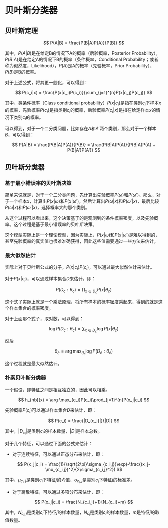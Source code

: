 # 贝叶斯分类器

## 贝叶斯定理

$$
P(A|B) = \frac{P(B|A)P(A)}{P(B)}
$$

其中，$P(A|B)$是在给定B的情况下A的概率（后验概率，Posterior Probability），$P(B|A)$是在给定A的情况下B的概率（条件概率，Conditional Probability；或者称为似然度，Likelihood），$P(A)$是A的概率（先验概率，Prior Probability），$P(B)$是B的概率。

对于上述公式，将其更一般化，可以得到：

$$
P(c_i|x) = \frac{P(x|c_i)P(c_i)}{\sum_{j=1}^{n}P(x|c_j)P(c_j)}
$$

其中，类条件概率（Class conditional probability）$P(x|c_i)$是指在类别$c_i$下样本$x$的概率，先验概率$P(c_i)$是指类别$c_i$的概率，后验概率$P(c_i|x)$是指在给定样本$x$的情况下类别$c_i$的概率。

可以得到，对于一个二分类问题，比如存在$A$和$A'$两个类别，那么对于一个样本$B$，可以得到：

$$
P(A|B) = \frac{P(B|A)P(A)}{P(B)} = \frac{P(B|A)P(A)}{P(B|A)P(A) + P(B|A')P(A')}
$$

## 贝叶斯分类器

### 基于最小错误率的贝叶斯决策

简单来说就是，对于一个二分类问题，先计算出先验概率$P(\omega)$和$P(\omega')$。那么，对于一个样本$x$，计算出$P(x|\omega)$和$P(x|\omega')$，然后计算出$P(\omega|x)$和$P(\omega'|x)$，最后比较$P(\omega|x)$和$P(\omega'|x)$，选择概率大的那个类别。

从这个过程可以看出来，这个决策基于的是观测到的条件概率密度，以及先验概率。这个过程是基于最小错误率的贝叶斯决策。

这个模型实际上是一个理论模型，因为实际上，$P(x|\omega)$和$P(x|\omega')$是难以得到的，甚至先验概率的真实值也很难准确获得，因此这些值需要通过一些方法来估计。

### 最大似然估计

实际上对于贝叶斯公式的分子，$P(x|c_i)P(c_i)$，可以通过最大似然估计来估计。

对于$P(x|c_i)$，可以通过样本集合$D$来估计，即：

$$
P(D_c:\theta_c) = \prod_{x \in D_c}P(x|\theta_c)
$$

这个式子实际上就是一个乘法原理，将所有样本的概率密度乘起来，得到的就是这个样本集合的概率密度。

对于上面那个式子，取对数，可以得到：

$$
\log P(D_c:\theta_c) = \sum_{x \in D_c}\log P(x|\theta_c)
$$

然后

$$
\theta_c = \arg \max_{\theta_c}\log P(D_c:\theta_c)
$$

这个过程就是最大似然估计。

### 朴素贝叶斯分类器

一个假设，即特征之间是相互独立的，因此可以相乘。

$$
h_{nb}(x) = \arg \max_{c_i}P(c_i)\prod_{j=1}^{n}P(x_j|c_i)
$$

先验概率$P(c_i)$可以通过样本集合$D$来估计，即：

$$
P(c_i) = \frac{|D_{c_i}|}{|D|}
$$

其中，$|D_{c_i}|$是类别$c_i$的样本数量，$|D|$是样本总数。

对于几个特征，可以通过下面的公式来估计：

- 对于连续特征，可以通过正态分布来估计，即：

$$
P(x_j|c_i) = \frac{1}{\sqrt{2\pi}\sigma_{c_i,j}}\exp(-\frac{(x_j-\mu_{c_i,j})^2}{2\sigma_{c_i,j}^2})
$$

其中，$\mu_{c_i,j}$是类别$c_i$下特征$j$的均值，$\sigma_{c_i,j}$是类别$c_i$下特征$j$的标准差。

- 对于离散特征，可以通过多项分布来估计，即：

$$
P(x_j|c_i) = \frac{N_{c_i,j}+1}{N_{c_i}+m}
$$

其中，$N_{c_i,j}$是类别$c_i$下特征$j$的样本数量，$N_{c_i}$是类别$c_i$的样本数量，$m$是特征$j$的取值数量。